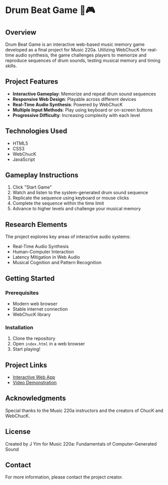 # Drum Beat Game 🥁🎮

## Overview

Drum Beat Game is an interactive web-based music memory game developed as a final project for Music 220a. Utilizing WebChucK for real-time audio synthesis, the game challenges players to memorize and reproduce sequences of drum sounds, testing musical memory and timing skills.

## Project Features

- **Interactive Gameplay**: Memorize and repeat drum sound sequences
- **Responsive Web Design**: Playable across different devices
- **Real-Time Audio Synthesis**: Powered by WebChucK
- **Multiple Input Methods**: Play using keyboard or on-screen buttons
- **Progressive Difficulty**: Increasing complexity with each level

## Technologies Used

- HTML5
- CSS3
- WebChucK
- JavaScript

## Gameplay Instructions

1. Click "Start Game"
2. Watch and listen to the system-generated drum sound sequence
3. Replicate the sequence using keyboard or mouse clicks
4. Complete the sequence within the time limit
5. Advance to higher levels and challenge your musical memory

## Research Elements

The project explores key areas of interactive audio systems:
- Real-Time Audio Synthesis
- Human-Computer Interaction
- Latency Mitigation in Web Audio
- Musical Cognition and Pattern Recognition

## Getting Started

### Prerequisites
- Modern web browser
- Stable internet connection
- WebChucK library

### Installation
1. Clone the repository
2. Open `index.html` in a web browser
3. Start playing!

## Project Links
- [Interactive Web App](index.html)
- [Video Demonstration](demo.mp4)

## Acknowledgments

Special thanks to the Music 220a instructors and the creators of ChucK and WebChucK.

## License

Created by J Yim for Music 220a: Fundamentals of Computer-Generated Sound

## Contact

For more information, please contact the project creator.
